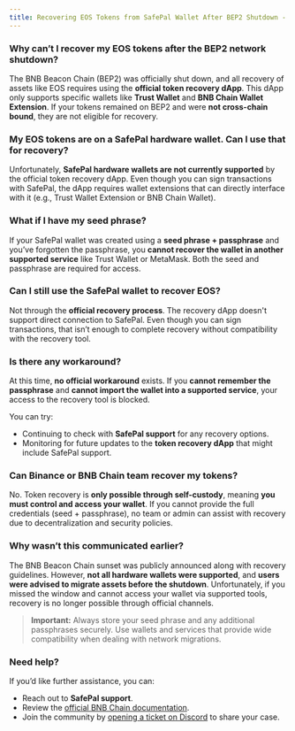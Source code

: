 ```yaml
---
title: Recovering EOS Tokens from SafePal Wallet After BEP2 Shutdown - BNBChain Fusion FAQs  
---
```


### Why can’t I recover my EOS tokens after the BEP2 network shutdown?

The BNB Beacon Chain (BEP2) was officially shut down, and all recovery of assets like EOS requires using the **official token recovery dApp**. This dApp only supports specific wallets like **Trust Wallet** and **BNB Chain Wallet Extension**. If your tokens remained on BEP2 and were **not cross-chain bound**, they are not eligible for recovery.

### My EOS tokens are on a SafePal hardware wallet. Can I use that for recovery?

Unfortunately, **SafePal hardware wallets are not currently supported** by the official token recovery dApp. Even though you can sign transactions with SafePal, the dApp requires wallet extensions that can directly interface with it (e.g., Trust Wallet Extension or BNB Chain Wallet).

### What if I have my seed phrase?

If your SafePal wallet was created using a **seed phrase + passphrase** and you’ve forgotten the passphrase, you **cannot recover the wallet in another supported service** like Trust Wallet or MetaMask. Both the seed and passphrase are required for access.

### Can I still use the SafePal wallet to recover EOS?

Not through the **official recovery process**. The recovery dApp doesn't support direct connection to SafePal. Even though you can sign transactions, that isn’t enough to complete recovery without compatibility with the recovery tool.

### Is there any workaround?

At this time, **no official workaround** exists. If you **cannot remember the passphrase** and **cannot import the wallet into a supported service**, your access to the recovery tool is blocked.

You can try:

- Continuing to check with **SafePal support** for any recovery options.
- Monitoring for future updates to the **token recovery dApp** that might include SafePal support.

### Can Binance or BNB Chain team recover my tokens?

No. Token recovery is **only possible through self-custody**, meaning **you must control and access your wallet**. If you cannot provide the full credentials (seed + passphrase), no team or admin can assist with recovery due to decentralization and security policies.

### Why wasn’t this communicated earlier?

The BNB Beacon Chain sunset was publicly announced along with recovery guidelines. However, **not all hardware wallets were supported**, and **users were advised to migrate assets before the shutdown**. Unfortunately, if you missed the window and cannot access your wallet via supported tools, recovery is no longer possible through official channels.

> **Important:** Always store your seed phrase and any additional passphrases securely. Use wallets and services that provide wide compatibility when dealing with network migrations.

### Need help?

If you’d like further assistance, you can:
- Reach out to **SafePal support**.
- Review the [official BNB Chain documentation](https://docs.bnbchain.org/bc-fusion/post-fusion/token-recovery).
- Join the community by [opening a ticket on Discord](https://discord.com/invite/bnbchain) to share your case.
